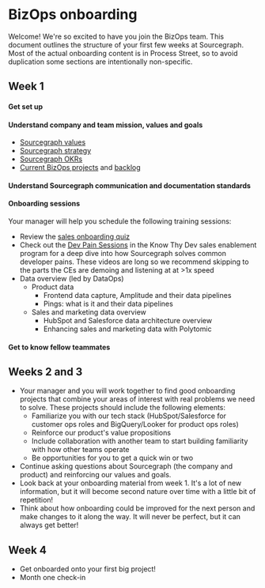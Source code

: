# BizOps onboarding

Welcome! We're so excited to have you join the BizOps team. This document outlines the structure of your first few weeks at Sourcegraph. Most of the actual onboarding content is in Process Street, so to avoid duplication some sections are intentionally non-specific.

## Week 1

#### Get set up

#### Understand company and team mission, values and goals

- [Sourcegraph values](../../../company-info-and-process/values/index.md)
- [Sourcegraph strategy](../../../strategy-goals/strategy/index.md)
- [Sourcegraph OKRs](../../../strategy-goals/goals/index.md)
- [Current BizOps projects](https://github.com/orgs/sourcegraph/projects/224/views/1) and [backlog](https://github.com/orgs/sourcegraph/projects/63)

#### Understand Sourcegraph communication and documentation standards

#### Onboarding sessions

Your manager will help you schedule the following training sessions:

- Review the [sales onboarding quiz](../../sales/onboarding/quiz.md)
- Check out the [Dev Pain Sessions](https://drive.google.com/drive/u/0/folders/167Umyjs25fHPonju2ctWhtrkADDQ1WSJ) in the Know Thy Dev sales enablement program for a deep dive into how Sourcegraph solves common developer pains. These videos are long so we recommend skipping to the parts the CEs are demoing and listening at at >1x speed
- Data overview (led by DataOps)
  - Product data
    - Frontend data capture, Amplitude and their data pipelines
    - Pings: what is it and their data pipelines
  - Sales and marketing data overview
    - HubSpot and Salesforce data architecture overview
    - Enhancing sales and marketing data with Polytomic

#### Get to know fellow teammates

## Weeks 2 and 3

- Your manager and you will work together to find good onboarding projects that combine your areas of interest with real problems we need to solve. These projects should include the following elements:
  - Familiarize you with our tech stack (HubSpot/Salesforce for customer ops roles and BigQuery/Looker for product ops roles)
  - Reinforce our product's value propositions
  - Include collaboration with another team to start building familiarity with how other teams operate
  - Be opportunities for you to get a quick win or two
- Continue asking questions about Sourcegraph (the company and product) and reinforcing our values and goals.
- Look back at your onboarding material from week 1. It's a lot of new information, but it will become second nature over time with a little bit of repetition!
- Think about how onboarding could be improved for the next person and make changes to it along the way. It will never be perfect, but it can always get better!

## Week 4

- Get onboarded onto your first big project!
- Month one check-in
